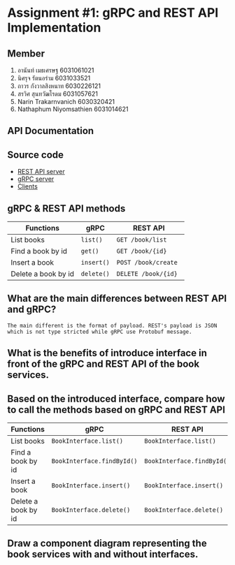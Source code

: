 # Assignment #1: gRPC and REST API Implementation

## Member

1. อานันท์ เมธเศรษฐ 6031061021
2. นิศรุจ รัตนอร่าม 6031033521
3. ถาวร กังวาลสิงหนาท 6030226121
4. สรวิศ สุนทวัฒโรดม 6031057621
5. Narin Trakarnvanich 6030320421
6. Nathaphum Niyomsathien 6031014621

## API Documentation

## Source code

- [REST API server](https://github.com/2110521-2563-1-Software-Architecture/soft-arch-hw-1/tree/master/src)
- [gRPC server](https://github.com/2110521-2563-1-Software-Architecture/soft-arch-hw-1/tree/master/gRPC)
- [Clients](https://github.com/2110521-2563-1-Software-Architecture/soft-arch-hw-1/tree/master/client)

## gRPC & REST API methods

| Functions           | gRPC       | REST API             |
| ------------------- | ---------- | -------------------- |
| List books          | `list()`   | `GET /book/list`     |
| Find a book by id   | `get()`    | `GET /book/{id}`     |
| Insert a book       | `insert()` | `POST /book/create`  |
| Delete a book by id | `delete()` | `DELETE /book/{id} ` |

## What are the main differences between REST API and gRPC?

    The main different is the format of payload. REST's payload is JSON which is not type stricted while gRPC use Protobuf message.

## What is the benefits of introduce interface in front of the gRPC and REST API of the book services.

## Based on the introduced interface, compare how to call the methods based on gRPC and REST API

| Functions           | gRPC                       | REST API                   |
| ------------------- | -------------------------- | -------------------------- |
| List books          | `BookInterface.list()`     | `BookInterface.list()`     |
| Find a book by id   | `BookInterface.findById()` | `BookInterface.findById()` |
| Insert a book       | `BookInterface.insert()`   | `BookInterface.insert()`   |
| Delete a book by id | `BookInterface.delete()`   | `BookInterface.delete()`   |

## Draw a component diagram representing the book services with and without interfaces.
